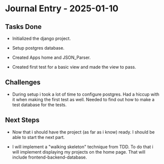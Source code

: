 # Journal Entry - 2025-01-10

## Tasks Done

- Initialized the django project.

- Setup postgres database.

- Created Apps home and JSON_Parser.

- Created first test for a basic view and made the view to pass.

## Challenges

- During setup i took a lot of time to configure postgres. Had a hiccup with it when making the first test as well. Needed to find out how to make a test database for the tests.

## Next Steps

- Now that i should have the project (as far as i know) ready. I should be able to start the next part.

- I will implement a "walking skeleton" technique from TDD. To do that i will implement displaying my projects on the home page. That will include frontend-backend-database.

